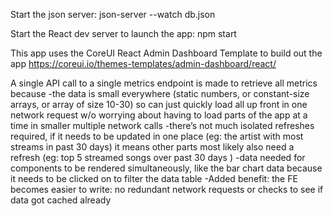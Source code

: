 Start the json server: json-server --watch db.json

Start the React dev server to launch the app: npm start

This app uses the CoreUI React Admin Dashboard Template to build out the app
https://coreui.io/themes-templates/admin-dashboard/react/

A single API call to a single metrics endpoint is made to retrieve all metrics because
-the data is small everywhere (static numbers, or constant-size arrays, or array of size 10-30) so can just quickly load all up front in one network request w/o worrying about having to load parts of the app at a time in smaller multiple network calls
-there’s not much isolated refreshes required, if it needs to be updated in one place (eg: the artist with most streams in past 30 days) it means other parts most likely also need a refresh (eg: top 5 streamed songs over past 30 days )
-data needed for components to be rendered simultaneously, like the bar chart data because it needs to be clicked on to filter the data table
-Added benefit: the FE becomes easier to write: no redundant network requests or checks to see if data got cached already
